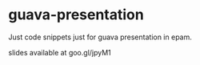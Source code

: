 guava-presentation
==================

Just code snippets just for guava presentation in epam.


slides available at goo.gl/jpyM1
